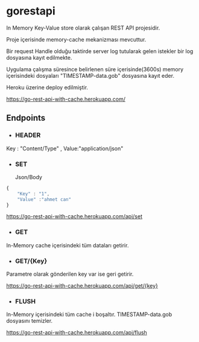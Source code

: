 # gorestapi
In Memory Key-Value store olarak çalışan REST API projesidir.

Proje içerisinde memory-cache mekanizması mevcuttur.

Bir request Handle olduğu taktirde server log tutularak gelen istekler bir log dosyasına kayıt edilmekte.

Uygulama çalışma süresince belirlenen süre içerisinde(3600s) memory içerisindeki dosyaları "TIMESTAMP-data.gob" dosyasına kayıt eder.

Heroku üzerine deploy edilmiştir.

https://go-rest-api-with-cache.herokuapp.com/

## Endpoints 
- ### **HEADER** 
 Key : "Content/Type" , Value:"application/json"
 
- ### **SET** 
   Json/Body
   
```javascript
{
    "Key" : "1",
    "Value" :"ahmet can"         
}
```

https://go-rest-api-with-cache.herokuapp.com/api/set
- ### **GET** 
 In-Memory cache içerisindeki tüm dataları getirir.


- ### **GET/{Key}**  

Parametre olarak gönderilen key var ise geri getirir.

https://go-rest-api-with-cache.herokuapp.com/api/get/{key}
- ### **FLUSH**  

In-Memory içerisindeki tüm cache i boşaltır. TIMESTAMP-data.gob dosyasını temizler.

https://go-rest-api-with-cache.herokuapp.com/api/flush




